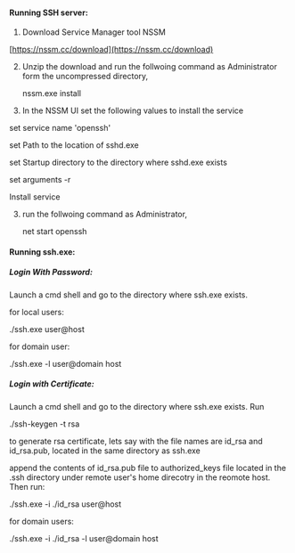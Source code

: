 #### Running SSH server:

1. Download Service Manager tool NSSM 

[https://nssm.cc/download](https://nssm.cc/download)

2. Unzip the download and run the follwoing command as Administrator form the uncompressed directory,

	nssm.exe install

3. In the NSSM UI set the following values to install the service
	
set service name 'openssh' 

set Path to the location of sshd.exe

set Startup directory to the directory where sshd.exe exists

set arguments -r

Install service

3. run the follwoing command as Administrator,

	net start openssh
	
	
	
#### Running ssh.exe:
##### Login With Password:

Launch a cmd shell and go to the directory where ssh.exe exists.

for local users:

./ssh.exe user@host

for domain user:

./ssh.exe -l user@domain host

##### Login with Certificate:
Launch a cmd shell and go to the directory where ssh.exe exists. Run

./ssh-keygen -t rsa

to generate rsa certificate, lets say with the file names are id_rsa and id_rsa.pub, located in the same directory as ssh.exe 

append the contents of id_rsa.pub file to authorized_keys file located in the .ssh directory under remote user's home direcotry in the reomote host. Then run:

./ssh.exe -i ./id_rsa user@host

for domain users:

./ssh.exe -i ./id_rsa -l user@domain host